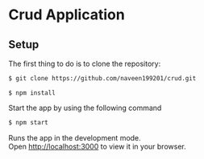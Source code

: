 # Crud Application

## Setup

The first thing to do is to clone the repository:

```sh
$ git clone https://github.com/naveen199201/crud.git
```
```
$ npm install
```
Start the app by using the following command
```sh
$ npm start
```
Runs the app in the development mode.\
Open [http://localhost:3000](http://localhost:3000) to view it in your browser.
